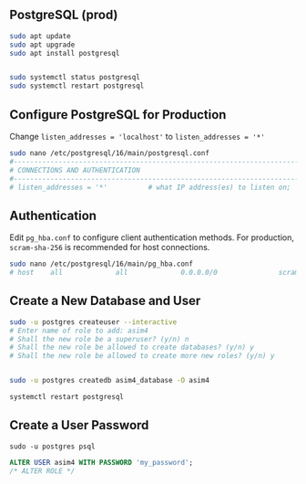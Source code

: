 ## PostgreSQL (prod)
```bash
sudo apt update
sudo apt upgrade
sudo apt install postgresql


sudo systemctl status postgresql
sudo systemctl restart postgresql
```


## Configure PostgreSQL for Production
Change `listen_addresses = 'localhost'` to `listen_addresses = '*'`
```bash
sudo nano /etc/postgresql/16/main/postgresql.conf
#------------------------------------------------------------------------------
# CONNECTIONS AND AUTHENTICATION
#------------------------------------------------------------------------------
# listen_addresses = '*'          # what IP address(es) to listen on;
```


## Authentication
Edit `pg_hba.conf` to configure client authentication methods.
For production, `scram-sha-256` is recommended for host connections.
```bash
sudo nano /etc/postgresql/16/main/pg_hba.conf
# host    all             all             0.0.0.0/0               scram-sha-256
```


## Create a New Database and User
```bash
sudo -u postgres createuser --interactive
# Enter name of role to add: asim4
# Shall the new role be a superuser? (y/n) n
# Shall the new role be allowed to create databases? (y/n) y
# Shall the new role be allowed to create more new roles? (y/n) y


sudo -u postgres createdb asim4_database -O asim4

systemctl restart postgresql
```


## Create a User Password
`sudo -u postgres psql`
```sql
ALTER USER asim4 WITH PASSWORD 'my_password';
/* ALTER ROLE */
```
